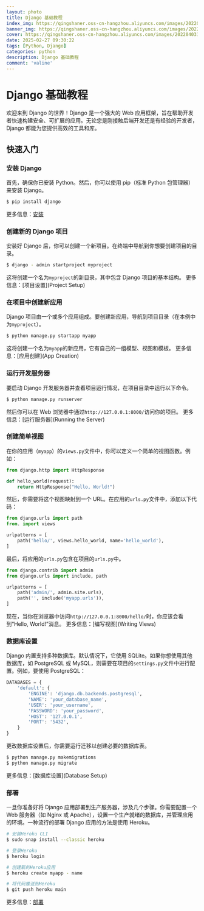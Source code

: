 ```yaml
---
layout: photo
title: Django 基础教程
index_img: https://qingshaner.oss-cn-hangzhou.aliyuncs.com/images/202204031102225.jpg
banner_img: https://qingshaner.oss-cn-hangzhou.aliyuncs.com/images/202204031102225.jpg
cover: https://qingshaner.oss-cn-hangzhou.aliyuncs.com/images/202204031102225.jpg
date: 2025-02-27 09:30:22
tags: [Python, Django]
categories: python
description: Django 基础教程
comment: 'valine'
---
```


# Django 基础教程

欢迎来到 Django 的世界！Django 是一个强大的 Web 应用框架，旨在帮助开发者快速构建安全、可扩展的应用。无论您是刚接触后端开发还是有经验的开发者，Django 都能为您提供高效的工具和库。

## 快速入门

### 安装 Django

首先，确保你已安装 Python。然后，你可以使用 pip（标准 Python 包管理器）来安装 Django。

```bash
$ pip install django
```

更多信息：[安装](Installation)

### 创建新的 Django 项目

安装好 Django 后，你可以创建一个新项目。在终端中导航到你想要创建项目的目录。

```bash
$ django - admin startproject myproject
```

这将创建一个名为`myproject`的新目录，其中包含 Django 项目的基本结构。
更多信息：[项目设置](Project Setup)

### 在项目中创建新应用

Django 项目由一个或多个应用组成。要创建新应用，导航到项目目录（在本例中为`myproject`）。

```bash
$ python manage.py startapp myapp
```

这将创建一个名为`myapp`的新应用，它有自己的一组模型、视图和模板。
更多信息：[应用创建](App Creation)

### 运行开发服务器

要启动 Django 开发服务器并查看项目运行情况，在项目目录中运行以下命令。

```bash
$ python manage.py runserver
```

然后你可以在 Web 浏览器中通过`http://127.0.0.1:8000/`访问你的项目。
更多信息：[运行服务器](Running the Server)

### 创建简单视图

在你的应用（`myapp`）的`views.py`文件中，你可以定义一个简单的视图函数。例如：

```python
from django.http import HttpResponse

def hello_world(request):
    return HttpResponse("Hello, World!")
```

然后，你需要将这个视图映射到一个 URL。在应用的`urls.py`文件中，添加以下代码：

```python
from django.urls import path
from. import views

urlpatterns = [
    path('hello/', views.hello_world, name='hello_world'),
]
```

最后，将应用的`urls.py`包含在项目的`urls.py`中。

```python
from django.contrib import admin
from django.urls import include, path

urlpatterns = [
    path('admin/', admin.site.urls),
    path('', include('myapp.urls')),
]
```

现在，当你在浏览器中访问`http://127.0.0.1:8000/hello/`时，你应该会看到“Hello, World!”消息。
更多信息：[编写视图](Writing Views)

### 数据库设置

Django 内置支持多种数据库。默认情况下，它使用 SQLite。如果你想使用其他数据库，如 PostgreSQL 或 MySQL，则需要在项目的`settings.py`文件中进行配置。例如，要使用 PostgreSQL：

```python
DATABASES = {
    'default': {
        'ENGINE': 'django.db.backends.postgresql',
        'NAME': 'your_database_name',
        'USER': 'your_username',
        'PASSWORD': 'your_password',
        'HOST': '127.0.0.1',
        'PORT': '5432',
    }
}
```

更改数据库设置后，你需要运行迁移以创建必要的数据库表。

```bash
$ python manage.py makemigrations
$ python manage.py migrate
```

更多信息：[数据库设置](Database Setup)

### 部署

一旦你准备好将 Django 应用部署到生产服务器，涉及几个步骤。你需要配置一个 Web 服务器（如 Nginx 或 Apache），设置一个生产就绪的数据库，并管理应用的环境。一种流行的部署 Django 应用的方法是使用 Heroku。

```bash
# 安装Heroku CLI
$ sudo snap install --classic heroku

# 登录Heroku
$ heroku login

# 创建新的Heroku应用
$ heroku create myapp - name

# 将代码推送到Heroku
$ git push heroku main
```

更多信息：[部署](Deployment)
